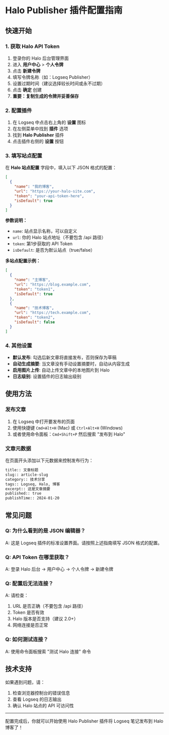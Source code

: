 # Halo Publisher 插件配置指南

## 快速开始

### 1. 获取 Halo API Token

1. 登录你的 Halo 后台管理界面
2. 进入 **用户中心** > **个人令牌**
3. 点击 **新建令牌**
4. 填写令牌名称（如：Logseq Publisher）
5. 设置过期时间（建议选择较长时间或永不过期）
6. 点击 **确定** 创建
7. **重要：复制生成的令牌并妥善保存**

### 2. 配置插件

1. 在 Logseq 中点击右上角的 **设置** 图标
2. 在左侧菜单中找到 **插件** 选项
3. 找到 **Halo Publisher** 插件
4. 点击插件右侧的 **设置** 按钮

### 3. 填写站点配置

在 **Halo 站点配置** 字段中，填入以下 JSON 格式的配置：

```json
[
  {
    "name": "我的博客",
    "url": "https://your-halo-site.com",
    "token": "your-api-token-here",
    "isDefault": true
  }
]
```

**参数说明：**
- `name`: 站点显示名称，可以自定义
- `url`: 你的 Halo 站点地址（不要包含 /api 路径）
- `token`: 第1步获取的 API Token
- `isDefault`: 是否为默认站点（true/false）

**多站点配置示例：**
```json
[
  {
    "name": "主博客",
    "url": "https://blog.example.com",
    "token": "token1",
    "isDefault": true
  },
  {
    "name": "技术博客",
    "url": "https://tech.example.com",
    "token": "token2",
    "isDefault": false
  }
]
```

### 4. 其他设置

- **默认发布**: 勾选后新文章将直接发布，否则保存为草稿
- **自动生成摘要**: 当文章没有手动设置摘要时，自动从内容生成
- **启用图片上传**: 自动上传文章中的本地图片到 Halo
- **日志级别**: 设置插件的日志输出级别

## 使用方法

### 发布文章

1. 在 Logseq 中打开要发布的页面
2. 使用快捷键 `Cmd+Alt+H` (Mac) 或 `Ctrl+Alt+H` (Windows)
3. 或者使用命令面板：`Cmd+Shift+P` 然后搜索 "发布到 Halo"

### 文章元数据

在页面开头添加以下元数据来控制发布行为：

```markdown
title:: 文章标题
slug:: article-slug
category:: 技术分享
tags:: Logseq, Halo, 博客
excerpt:: 这是文章摘要
published:: true
publishTime:: 2024-01-20
```

## 常见问题

### Q: 为什么看到的是 JSON 编辑器？
A: 这是 Logseq 插件的标准设置界面。请按照上述指南填写 JSON 格式的配置。

### Q: API Token 在哪里获取？
A: 登录 Halo 后台 → 用户中心 → 个人令牌 → 新建令牌

### Q: 配置后无法连接？
A: 请检查：
1. URL 是否正确（不要包含 /api 路径）
2. Token 是否有效
3. Halo 版本是否支持（建议 2.0+）
4. 网络连接是否正常

### Q: 如何测试连接？
A: 使用命令面板搜索 "测试 Halo 连接" 命令

## 技术支持

如果遇到问题，请：
1. 检查浏览器控制台的错误信息
2. 查看 Logseq 的日志输出
3. 确认 Halo 站点的 API 可访问性

---

配置完成后，你就可以开始使用 Halo Publisher 插件将 Logseq 笔记发布到 Halo 博客了！